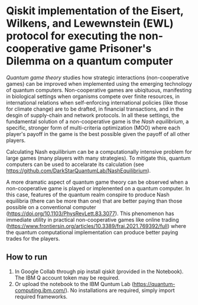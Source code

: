 # Qiskit implementation of the Eisert, Wilkens, and Lewewnstein (EWL) protocol for executing the non-cooperative game Prisoner's Dilemma on a quantum computer

*Quantum game theory* studies how strategic interactions (non-cooperative games) can be improved when implemented using the emerging technology of quantum computers. Non-cooperative games are ubiqituous, manifesting in biological settings when organisms compete over finite resources, in international relations when self-enforcing international policies (like those for climate change) are to be drafted, in financial transactions, and in the desgin of supply-chain and network protocols. In all these settings, the fundamental solution of a non-cooperative game is the *Nash equilibrium*, a specific, stronger form of multi-criteria optimization (MOO) where each player's payoff in the game is the best possible given the payoff of all other players. 

Calculating Nash equilibrium can be a computationally intensive problem for large games (many players with many strategies). To mitigate this, quantum computers can be used to accelarate its calculation (see https://github.com/DarkStarQuantumLab/NashEquilibrium). 

A more dramatic aspect of quantum game theory can be observed when a non-cooperative game is played or implenented on a quantum computer. In this case, features of the quantum realm conspire to produce Nash equilibria (there can be more than one) that are better paying than those possible on a conventional computer (https://doi.org/10.1103/PhysRevLett.83.3077). This phenomenon has immediate utility in practical non-cooperative games like online trading (https://www.frontiersin.org/articles/10.3389/frai.2021.769392/full) where the quantum computational implementation can produce better paying trades for the players. 



## How to run

1. In Google Collab through pip install qiskit (provided in the Notebook). The IBM Q account token may be required. 
2. Or upload the notebook to the IBM Quntum Lab (https://quantum-computing.ibm.com/). No installations are required, simply import required frameworks.

